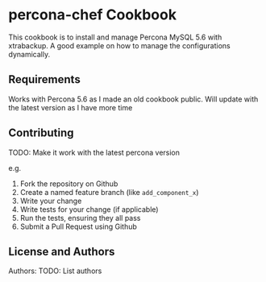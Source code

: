 percona-chef Cookbook
=====================
This cookbook is to install and manage Percona MySQL 5.6 with xtrabackup. A good example on how to manage the configurations dynamically.

Requirements
------------
Works with Percona 5.6 as I made an old cookbook public. Will update with the latest version as I have more time

Contributing
------------
TODO: Make it work with the latest percona version

e.g.
1. Fork the repository on Github
2. Create a named feature branch (like `add_component_x`)
3. Write your change
4. Write tests for your change (if applicable)
5. Run the tests, ensuring they all pass
6. Submit a Pull Request using Github

License and Authors
-------------------
Authors: TODO: List authors
